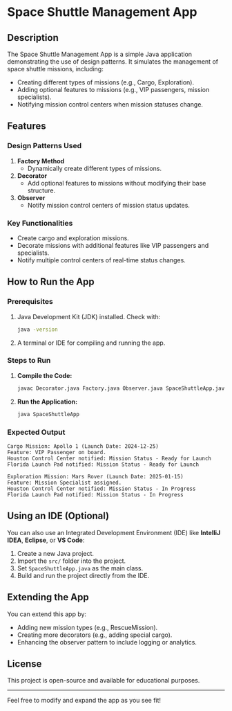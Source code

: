 # Space Shuttle Management App

## Description
The Space Shuttle Management App is a simple Java application demonstrating the use of design patterns. It simulates the management of space shuttle missions, including:

- Creating different types of missions (e.g., Cargo, Exploration).
- Adding optional features to missions (e.g., VIP passengers, mission specialists).
- Notifying mission control centers when mission statuses change.

## Features

### Design Patterns Used
1. **Factory Method**
   - Dynamically create different types of missions.
2. **Decorator**
   - Add optional features to missions without modifying their base structure.
3. **Observer**
   - Notify mission control centers of mission status updates.

### Key Functionalities
- Create cargo and exploration missions.
- Decorate missions with additional features like VIP passengers and specialists.
- Notify multiple control centers of real-time status changes.

## How to Run the App

### Prerequisites
1. Java Development Kit (JDK) installed. Check with:
   ```bash
   java -version
   ```
2. A terminal or IDE for compiling and running the app.

### Steps to Run
1. **Compile the Code:**
   ```bash
   javac Decorator.java Factory.java Observer.java SpaceShuttleApp.java 
   ```

2. **Run the Application:**
   ```bash
   java SpaceShuttleApp
   ```

### Expected Output
```
Cargo Mission: Apollo 1 (Launch Date: 2024-12-25)
Feature: VIP Passenger on board.
Houston Control Center notified: Mission Status - Ready for Launch
Florida Launch Pad notified: Mission Status - Ready for Launch

Exploration Mission: Mars Rover (Launch Date: 2025-01-15)
Feature: Mission Specialist assigned.
Houston Control Center notified: Mission Status - In Progress
Florida Launch Pad notified: Mission Status - In Progress
```

## Using an IDE (Optional)
You can also use an Integrated Development Environment (IDE) like **IntelliJ IDEA**, **Eclipse**, or **VS Code**:
1. Create a new Java project.
2. Import the `src/` folder into the project.
3. Set `SpaceShuttleApp.java` as the main class.
4. Build and run the project directly from the IDE.

## Extending the App
You can extend this app by:
- Adding new mission types (e.g., RescueMission).
- Creating more decorators (e.g., adding special cargo).
- Enhancing the observer pattern to include logging or analytics.

## License
This project is open-source and available for educational purposes.

---
Feel free to modify and expand the app as you see fit!

